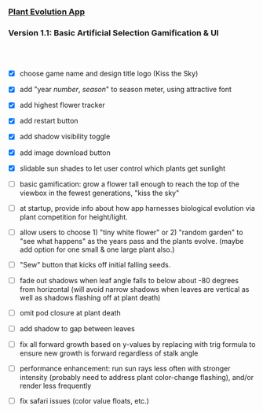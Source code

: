 ### [Plant Evolution App](https://github.com/matthewmain/plant_evolution_app) 
### Version 1.1: Basic Artificial Selection Gamification & UI

<br>
<br>

- [X] choose game name and design title logo (Kiss the Sky)
- [X] add "year _number_, _season_" to season meter, using attractive font
- [X] add highest flower tracker
- [X] add restart button
- [X] add shadow visibility toggle
- [X] add image download button

- [X] slidable sun shades to let user control which plants get sunlight
- [ ] basic gamification: grow a flower tall enough to reach the top of the viewbox in the fewest generations, "kiss the sky"
- [ ] at startup, provide info about how app harnesses biological evolution via plant competition for height/light.
- [ ] allow users to choose 1) "tiny white flower" or 2) "random garden" to "see what happens" as the years pass and the plants evolve. (maybe add option for one small & one large plant also.)
- [ ] "Sew" button that kicks off initial falling seeds.

- [ ] fade out shadows when leaf angle falls to below about -80 degrees from horizontal (will avoid narrow shadows when leaves are vertical as well as shadows flashing off at plant death)
- [ ] omit pod closure at plant death
- [ ] add shadow to gap between leaves
- [ ] fix all forward growth based on y-values by replacing with trig formula to ensure new growth is forward regardless of stalk angle
- [ ] performance enhancement: run sun rays less often with stronger intensity (probably need to address plant color-change flashing), and/or render less frequently
- [ ] fix safari issues (color value floats, etc.)
